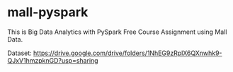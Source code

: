 # mall-pyspark

This is Big Data Analytics with PySpark Free Course Assignment using Mall Data.

Dataset: https://drive.google.com/drive/folders/1NhEG9zRplX6QXnwhk9-QJxV1hmzpknGD?usp=sharing
